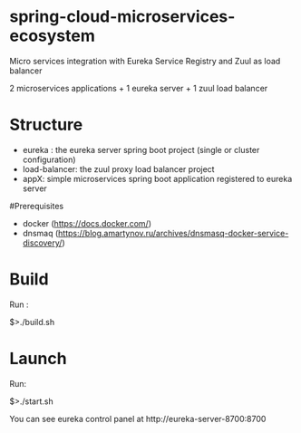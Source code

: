 # spring-cloud-microservices-ecosystem
Micro services integration with Eureka Service Registry and Zuul as load balancer

2 microservices applications + 1 eureka server + 1 zuul load balancer

# Structure
* eureka : the eureka server spring boot project (single or cluster configuration)
* load-balancer: the zuul proxy load balancer project
* appX: simple microservices spring boot application registered to eureka server


#Prerequisites
* docker (https://docs.docker.com/)
* dnsmaq (https://blog.amartynov.ru/archives/dnsmasq-docker-service-discovery/)


# Build
Run :

$>./build.sh 

#  Launch 
Run: 

$>./start.sh 

You can see eureka control panel at http://eureka-server-8700:8700



 


